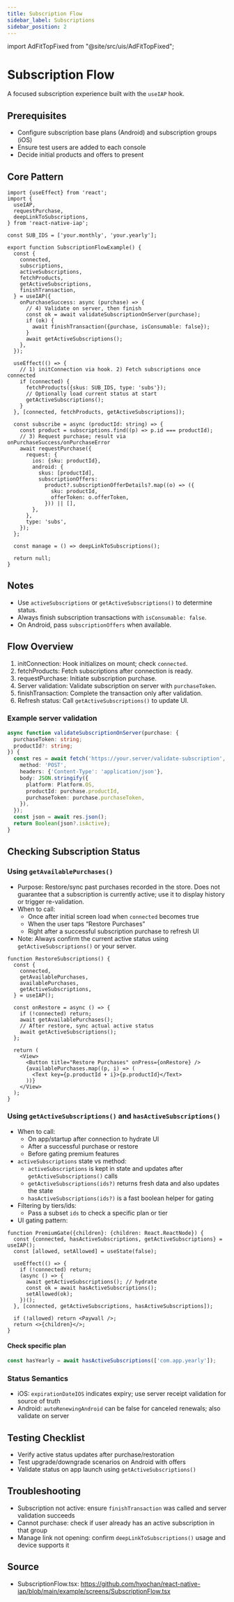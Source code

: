 ```yaml
---
title: Subscription Flow
sidebar_label: Subscriptions
sidebar_position: 2
---
```


import AdFitTopFixed from "@site/src/uis/AdFitTopFixed";

# Subscription Flow

<AdFitTopFixed />

A focused subscription experience built with the `useIAP` hook.

## Prerequisites

- Configure subscription base plans (Android) and subscription groups (iOS)
- Ensure test users are added to each console
- Decide initial products and offers to present

## Core Pattern

```tsx
import {useEffect} from 'react';
import {
  useIAP,
  requestPurchase,
  deepLinkToSubscriptions,
} from 'react-native-iap';

const SUB_IDS = ['your.monthly', 'your.yearly'];

export function SubscriptionFlowExample() {
  const {
    connected,
    subscriptions,
    activeSubscriptions,
    fetchProducts,
    getActiveSubscriptions,
    finishTransaction,
  } = useIAP({
    onPurchaseSuccess: async (purchase) => {
      // 4) Validate on server, then finish
      const ok = await validateSubscriptionOnServer(purchase);
      if (ok) {
        await finishTransaction({purchase, isConsumable: false});
      }
      await getActiveSubscriptions();
    },
  });

  useEffect(() => {
    // 1) initConnection via hook. 2) Fetch subscriptions once connected
    if (connected) {
      fetchProducts({skus: SUB_IDS, type: 'subs'});
      // Optionally load current status at start
      getActiveSubscriptions();
    }
  }, [connected, fetchProducts, getActiveSubscriptions]);

  const subscribe = async (productId: string) => {
    const product = subscriptions.find((p) => p.id === productId);
    // 3) Request purchase; result via onPurchaseSuccess/onPurchaseError
    await requestPurchase({
      request: {
        ios: {sku: productId},
        android: {
          skus: [productId],
          subscriptionOffers:
            product?.subscriptionOfferDetails?.map((o) => ({
              sku: productId,
              offerToken: o.offerToken,
            })) || [],
        },
      },
      type: 'subs',
    });
  };

  const manage = () => deepLinkToSubscriptions();

  return null;
}
```

## Notes

- Use `activeSubscriptions` or `getActiveSubscriptions()` to determine status.
- Always finish subscription transactions with `isConsumable: false`.
- On Android, pass `subscriptionOffers` when available.

## Flow Overview

1. initConnection: Hook initializes on mount; check `connected`.
2. fetchProducts: Fetch subscriptions after connection is ready.
3. requestPurchase: Initiate subscription purchase.
4. Server validation: Validate subscription on server with `purchaseToken`.
5. finishTransaction: Complete the transaction only after validation.
6. Refresh status: Call `getActiveSubscriptions()` to update UI.

### Example server validation

```ts
async function validateSubscriptionOnServer(purchase: {
  purchaseToken: string;
  productId?: string;
}) {
  const res = await fetch('https://your.server/validate-subscription', {
    method: 'POST',
    headers: {'Content-Type': 'application/json'},
    body: JSON.stringify({
      platform: Platform.OS,
      productId: purchase.productId,
      purchaseToken: purchase.purchaseToken,
    }),
  });
  const json = await res.json();
  return Boolean(json?.isActive);
}
```

## Checking Subscription Status

### Using `getAvailablePurchases()`

- Purpose: Restore/sync past purchases recorded in the store. Does not guarantee that a subscription is currently active; use it to display history or trigger re-validation.
- When to call:
  - Once after initial screen load when `connected` becomes true
  - When the user taps “Restore Purchases”
  - Right after a successful subscription purchase to refresh UI
- Note: Always confirm the current active status using `getActiveSubscriptions()` or your server.

```tsx
function RestoreSubscriptions() {
  const {
    connected,
    getAvailablePurchases,
    availablePurchases,
    getActiveSubscriptions,
  } = useIAP();

  const onRestore = async () => {
    if (!connected) return;
    await getAvailablePurchases();
    // After restore, sync actual active status
    await getActiveSubscriptions();
  };

  return (
    <View>
      <Button title="Restore Purchases" onPress={onRestore} />
      {availablePurchases.map((p, i) => (
        <Text key={p.productId + i}>{p.productId}</Text>
      ))}
    </View>
  );
}
```

### Using `getActiveSubscriptions()` and `hasActiveSubscriptions()`

- When to call:
  - On app/startup after connection to hydrate UI
  - After a successful purchase or restore
  - Before gating premium features
- `activeSubscriptions` state vs method:
  - `activeSubscriptions` is kept in state and updates after `getActiveSubscriptions()` calls
  - `getActiveSubscriptions(ids?)` returns fresh data and also updates the state
  - `hasActiveSubscriptions(ids?)` is a fast boolean helper for gating
- Filtering by tiers/ids:
  - Pass a subset `ids` to check a specific plan or tier
- UI gating pattern:

```tsx
function PremiumGate({children}: {children: React.ReactNode}) {
  const {connected, hasActiveSubscriptions, getActiveSubscriptions} = useIAP();
  const [allowed, setAllowed] = useState(false);

  useEffect(() => {
    if (!connected) return;
    (async () => {
      await getActiveSubscriptions(); // hydrate
      const ok = await hasActiveSubscriptions();
      setAllowed(ok);
    })();
  }, [connected, getActiveSubscriptions, hasActiveSubscriptions]);

  if (!allowed) return <Paywall />;
  return <>{children}</>;
}
```

#### Check specific plan

```ts
const hasYearly = await hasActiveSubscriptions(['com.app.yearly']);
```

### Status Semantics

- iOS: `expirationDateIOS` indicates expiry; use server receipt validation for source of truth
- Android: `autoRenewingAndroid` can be false for canceled renewals; also validate on server

## Testing Checklist

- Verify active status updates after purchase/restoration
- Test upgrade/downgrade scenarios on Android with offers
- Validate status on app launch using `getActiveSubscriptions()`

## Troubleshooting

- Subscription not active: ensure `finishTransaction` was called and server validation succeeds
- Cannot purchase: check if user already has an active subscription in that group
- Manage link not opening: confirm `deepLinkToSubscriptions()` usage and device supports it

## Source

- SubscriptionFlow.tsx: https://github.com/hyochan/react-native-iap/blob/main/example/screens/SubscriptionFlow.tsx
